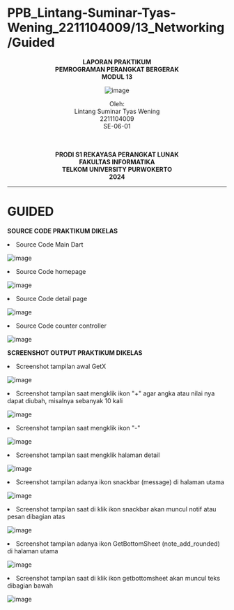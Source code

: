 # PPB_Lintang-Suminar-Tyas-Wening_2211104009/13_Networking/Guided

<div align="center">

**LAPORAN PRAKTIKUM** <br>
**PEMROGRAMAN PERANGKAT BERGERAK** <br>
**MODUL 13** <br>

<p align="center">

![image](img/logoTel-u.jpeg)

</p>

Oleh:<br>
Lintang Suminar Tyas Wening<br>
2211104009<br>
SE-06-01<br>
<br>
<br>

**PRODI S1 REKAYASA PERANGKAT LUNAK** <br>
**FAKULTAS INFORMATIKA** <br>
**TELKOM UNIVERSITY PURWOKERTO** <br>
**2024** <br>
</div>

---
# GUIDED
**SOURCE CODE PRAKTIKUM DIKELAS**
<li> Source Code Main Dart

![image](img/SourceCode_Main.png) <br>

<li> Source Code homepage

![image](img/SourceCode_Homepage.png) <br>

<li> Source Code detail page

![image](img/SourceCode_Detail.png) <br>

<li> Source Code counter controller

![image](img/SourceCode_CounterController.png) <br>

**SCREENSHOT OUTPUT PRAKTIKUM DIKELAS**
<li> Screenshot tampilan awal GetX

![image](img/output_TampilanAwal.jpg) <br>

<li> Screenshot tampilan saat mengklik ikon "+" agar angka atau nilai nya dapat diubah, misalnya sebanyak 10 kali 

![image](img/output_TampilanKlikTambah.png) <br>

<li> Screenshot tampilan saat mengklik ikon "-" 

![image](img/output_TampilanKlikKurang.png) <br>

<li> Screenshot tampilan saat mengklik halaman detail

![image](img/output_TampilanDetail.png) <br>

<li> Screenshot tampilan adanya ikon snackbar (message) di halaman utama

![image](img/output_TampilanSnackbar.png) <br>

<li> Screenshot tampilan saat di klik ikon snackbar akan muncul notif atau pesan dibagian atas

![image](img/output_TampilanSnackbarMuncul.jpg) <br>

<li> Screenshot tampilan adanya ikon GetBottomSheet (note_add_rounded) di halaman utama

![image](img/output_TampilanGetBottomSheet.png) <br>

<li> Screenshot tampilan saat di klik ikon getbottomsheet akan muncul teks dibagian bawah 

![image](img/output_TampilanMunculTeksGetBottomSheet.png) <br>

